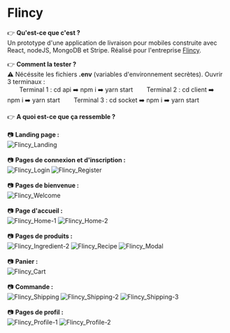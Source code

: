 # Flincy

👉 **Qu'est-ce que c'est ?**\
Un prototype d'une application de livraison pour mobiles construite avec React, nodeJS, MongoDB et Stripe.
Réalisé pour l'entreprise [Flincy](https://flincy.fr/).

👉 **Comment la tester ?**\
⚠️ Nécéssite les fichiers **.env** (variables d'environnement secrètes). Ouvrir 3 terminaux :\
&nbsp;&nbsp;&nbsp;&nbsp;&nbsp;&nbsp; Terminal 1 : cd api ➡️ npm i ➡️ yarn start
&nbsp;&nbsp;&nbsp;&nbsp;&nbsp;&nbsp; Terminal 2 : cd client ➡️ npm i ➡️ yarn start
&nbsp;&nbsp;&nbsp;&nbsp;&nbsp;&nbsp; Terminal 3 : cd socket ➡️ npm i ➡️ yarn start

👉 **A quoi est-ce que ça ressemble ?**\
\
📷 **Landing page :**\
![Flincy_Landing](https://user-images.githubusercontent.com/87578863/147833356-fd2969b6-fba4-4ad8-ae28-0ce06fa31333.png)
\
\
📷 **Pages de connexion et d'inscription :**\
![Flincy_Login](https://user-images.githubusercontent.com/87578863/147833374-d139d5bd-cca4-47a8-90ac-3ffcd80966df.png)
![Flincy_Register](https://user-images.githubusercontent.com/87578863/147833375-f04f2654-638b-43f9-a22d-e9f21e68ea29.png)
\
\
📷 **Pages de bienvenue :**\
![Flincy_Welcome](https://user-images.githubusercontent.com/87578863/147833450-f48aafdf-8021-4566-ba1a-42dc99e44eb9.png)
\
\
📷 **Page d'accueil :**\
![Flincy_Home-1](https://user-images.githubusercontent.com/87578863/147833400-439414e7-44df-465d-bb24-d8e7aacb8fa0.png)
![Flincy_Home-2](https://user-images.githubusercontent.com/87578863/147833401-c80aff06-d814-4974-8c60-9198884815c8.png)
\
\
📷 **Pages de produits :**\
![Flincy_Ingredient-2](https://user-images.githubusercontent.com/87578863/147833418-15d55cc0-24fe-4b88-9999-cb1f868a4568.png)
![Flincy_Recipe](https://user-images.githubusercontent.com/87578863/147833421-06fe8c11-a7e8-4124-8bb1-d9b4f19d2d83.png)
![Flincy_Modal](https://user-images.githubusercontent.com/87578863/147833424-259d1892-e40a-41d2-a250-bef7bae8d2f5.png)
\
\
📷 **Panier :**\
![Flincy_Cart](https://user-images.githubusercontent.com/87578863/147833430-5c9fb82d-6029-49eb-ab75-a8fd787b7118.png)
\
\
📷 **Commande :**\
![Flincy_Shipping](https://user-images.githubusercontent.com/87578863/147833436-4181a28e-296a-4ce0-a9de-24eef72b8d72.png)
![Flincy_Shipping-2](https://user-images.githubusercontent.com/87578863/147833438-325fa3f4-ef0b-4039-884a-65b1c38830f8.png)
![Flincy_Shipping-3](https://user-images.githubusercontent.com/87578863/147833441-cbb017e4-6be6-43a6-9fc6-e032e4512f05.png)
\
\
📷 **Pages de profil :**\
![Flincy_Profile-1](https://user-images.githubusercontent.com/87578863/147833443-cd2c10d6-8745-4375-bdc4-649eee981903.png)
![Flincy_Profile-2](https://user-images.githubusercontent.com/87578863/147833448-5cc8a314-7427-422f-af13-dff3a3e6a473.png)

